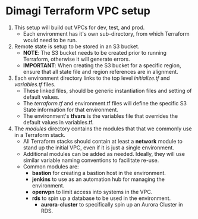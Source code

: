 
# Dimagi Terraform VPC setup

1.  This setup will build out VPCs for dev, test, and prod.
    *   Each environment has it's own sub-directory, from which Terraform would need to be run.
2.  Remote state is setup to be stored in an S3 bucket.
    *   **NOTE**: The S3 bucket needs to be created prior to running Terraform, otherwise it will generate errors.
    *   **IMPORTANT**: When creating the S3 bucket for a specific region, ensure that all state file and region references are in alignment.
3.  Each environment directory links to the top level _initialize.tf_ and _variables.tf_ files.
    *   These linked files, should be generic instantiation files and setting of default values.
    *   The _terraform.tf_ and environment.tf files will define the specific S3 State information for that environment.
    *   The environment's **tfvars** is the variables file that overrides the default values in variables.tf.
4.  The _modules_ directory contains the modules that that we commonly use in a Terraform stack.
    *   All Terraform stacks should contain at least a **network** module to stand up the initial VPC, even if it is just a single environment.
    *   Additional modules can be added as needed. Ideally, they will use similar variable naming conventions to facilitate re-use.
    *   Common modules are:
        *   **bastion** for creating a bastion host in the environment.
        *   **jenkins** to use as an automation hub for managing the environment.
        *   **openvpn** to limit access into systems in the VPC.
        *   **rds** to spin up a database to be used in the environment.
            *   **aurora-cluster** to specifically spin up an Aurora Cluster in RDS.
